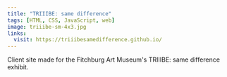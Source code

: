 ```yaml
---
title: "TRIIIBE: same difference"
tags: [HTML, CSS, JavaScript, web]
image: triiibe-sm-4x3.jpg
links:
  visit: https://triiibesamedifference.github.io/
---
```

Client site made for the Fitchburg Art Museum's TRIIIBE: same difference exhibit.